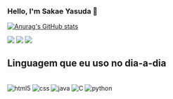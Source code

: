 ### Hello, I'm Sakae Yasuda 👋
[![Anurag's GitHub stats](https://github-readme-stats.vercel.app/api?username=SakaeYasuda)](https://github.com/anuraghazra/github-readme-stats)

<div>
  <a href="https://instagram.com/_sakaeyasuda_" target="_blank"><img src="https://img.shields.io/badge/-Instagram-%23E4405F?style=for-the-badge&logo=instagram&logoColor=white" target="_blank"></a>
 	<a href="https://www.twitch.tv/ykaee" target="_blank"><img src="https://img.shields.io/badge/Twitch-9146FF?style=for-the-badge&logo=twitch&logoColor=white" target="_blank"></a>
  <a href="https://www.linkedin.com/in/eduardo-sakae-yasuda-b69a9b1a4" target="_blank"><img src="https://img.shields.io/badge/-LinkedIn-%230077B5?style=for-the-badge&logo=linkedin&logoColor=white" target="_blank"></a> 
  </div>

## Linguagem que eu uso no  dia-a-dia

<div style="display: inline-block;"><br/>
<img alt="html5" align="center" src="https://img.shields.io/badge/HTML-239120?style=for-the-badge&logo=html5&logoColor=white">
<img alt="css" align="center" src="https://img.shields.io/badge/CSS3-1572B6?style=for-the-badge&logo=css3&logoColor=white">
<img alt="java" align="center" src="https://img.shields.io/badge/JavaScript-F7DF1E?style=for-the-badge&logo=javascript&logoColor=black">
<img alt="C" align="center" src="https://img.shields.io/badge/C-00599C?style=for-the-badge&logo=c&logoColor=white">
<img alt="python" align="center" src="https://img.shields.io/badge/Python-3776AB?style=for-the-badge&logo=python&logoColor=white">
</div>
